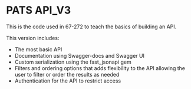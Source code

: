 # PATS API_V3

This is the code used in 67-272 to teach the basics of building an API.  

This version includes:
- The most basic API
- Documentation using Swagger-docs and Swagger UI
- Custom serialization using the fast_jsonapi gem
- Filters and ordering options that adds flexibility to the API allowing the user to filter or order the results as needed
- Authentication for the API to restrict access